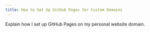 ```yaml
---
title: How to Set Up GitHub Pages for Custom Domains
---
```


Explain how I set up GitHub Pages on my personal website domain.
